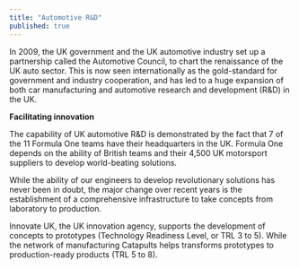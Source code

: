 ```yaml
---
title: "Automotive R&D"
published: true
---
```


In 2009, the UK government and the UK automotive industry set up a partnership called the Automotive Council, to chart the renaissance of the UK auto sector. This is now seen internationally as the gold-standard for government and industry cooperation, and has led to a huge expansion of both car manufacturing and automotive research and development (R&D) in the UK.

**Facilitating innovation**

The capability of UK automotive R&D is demonstrated by the fact that 7 of the 11 Formula One teams have their headquarters in the UK. Formula One depends on the ability of British teams and their 4,500 UK motorsport suppliers to develop world-beating solutions.

While the ability of our engineers to develop revolutionary solutions has never been in doubt, the major change over recent years is the establishment of a comprehensive infrastructure to take concepts from laboratory to production.

Innovate UK, the UK innovation agency, supports the development of concepts to prototypes (Technology Readiness Level, or TRL 3 to 5). While the network of manufacturing Catapults helps transforms prototypes to production-ready products (TRL 5 to 8).
